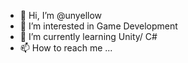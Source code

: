 - 👋 Hi, I’m @unyellow
- 👀 I’m interested in Game Development
- 🌱 I’m currently learning Unity/ C#
- 📫 How to reach me ...

<!---
unyellow/unyellow is a ✨ special ✨ repository because its `README.md` (this file) appears on your GitHub profile.
You can click the Preview link to take a look at your changes.
--->

